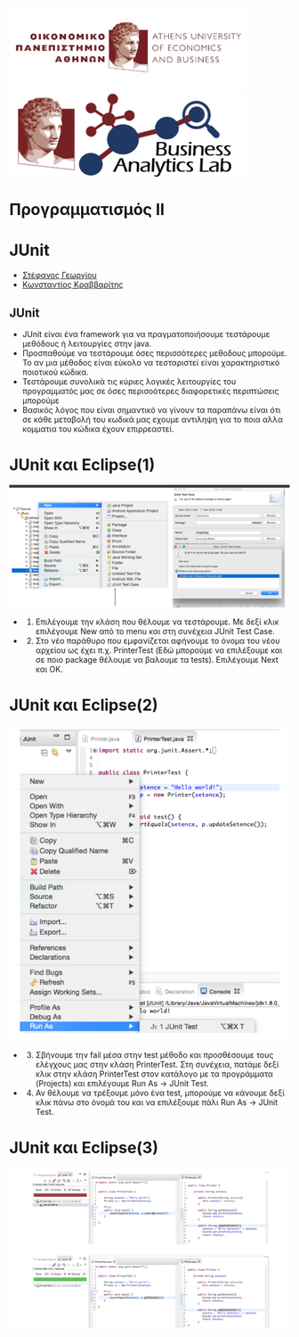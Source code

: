 <img src="media/AUEB_logo.jpg" width="425" /> <img src="media/BA_Lab.png" width="425" />
# Προγραμματισμός ΙΙ
# JUnit

* [Στέφανος Γεωργίου](https://www.balab.aueb.gr/stefanos-georgiou.html)
* [Κωνσταντίος Κραββαρίτης](https://www.balab.aueb.gr/konstantinos-kravvaritis.html)


## JUnit

* JUnit είναι ένα framework για να πραγματοποιήσουμε τεστάρουμε μεθόδους ή
λειτουργίες στην java.
* Προσπαθούμε να τεστάρουμε όσες περισσότερες μεθοδους μπορούμε. Το αν μια
μέθοδος είναι εύκολο να τεσταριστεί είναι χαρακτηριστικό ποιοτικού κώδικα.
* Τεστάρουμε συνολικά τις κύριες λογικές λειτουργίες του προγραμματός μας σε
όσες περισοότερες διαφορετικές περιπτώσεις μπορούμε
* Βασικός λόγος που είναι σημαντικό να γίνουν τα παραπάνω είναι ότι σε κάθε
μεταβολή του κωδικά μας εχουμε αντιληψη για το ποια αλλα κομματια του κώδικα
έχουν επιρρεαστεί.


# JUnit και Eclipse(1)

![](media/junit1.png)


* 1. Επιλέγουμε την κλάση που θέλουμε να τεστάρουμε. Με δεξί κλικ επιλέγουμε New
από το menu και στη συνέχεια JUnit Test Case.
* 2. Στο νέο παράθυρο που εμφανίζεται αφήνουμε το όνομα του νέου αρχείου
ως έχει π.χ. PrinterTest (Εδώ μπορούμε να επιλέξουμε και σε ποιο package θέλουμε
να βαλουμε τα tests). Eπιλέγουμε Next και ΟΚ.


# JUnit και Eclipse(2)

![](media/junit2.png)


* 3. Σβήνουμε την fail μέσα στην test μέθοδο και προσθέσουμε τους ελέγχους
μας στην κλάση PrinterTest. Στη συνέχεια, πατάμε δεξί κλικ στην κλάση PrinterTest
στον κατάλογο με τα προγράμματα (Projects) και επιλέγουμε
Run As -> JUnit Test.
* 4. Αν θέλουμε να τρέξουμε μόνο ένα test, μπορούμε να κάνουμε δεξί κλικ πάνω
στο όνομά του και να επιλέξουμε πάλι
Run As -> JUnit Test.


# JUnit και Eclipse(3)

![](media/junit3.png)

